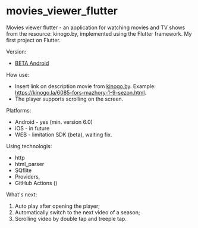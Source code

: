 # movies_viewer_flutter

Movies viewer flutter - an application for watching movies and TV shows from the resource: kinogo.by,
implemented using the Flutter framework. My first project on Flutter.

Version:
 - [BETA Android](https://github.com/Leeeeerich/movies_viewer_flutter/releases)
 
How use:
 - Insert link on description movie from [kinogo.by](https://kinogo.la/). Example: https://kinogo.la/6085-fors-mazhory-1-9-sezon.html.
 - The player supports scrolling on the screen.

Platforms:
 - Android - yes (min. version 6.0)
 - iOS - in future
 - WEB - limitation SDK (beta), waiting fix.

Using technologis:
 - http
 - html_parser
 - SQflite
 - Providers,
 - GitHub Actions ()

What's next:
 1. Auto play after opening the player;
 2. Automatically switch to the next video of a season;
 3. Scrolling video by double tap and treeple tap.
